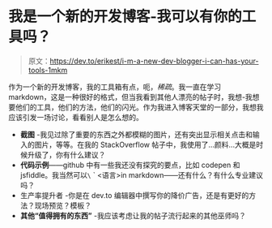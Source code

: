 # 我是一个新的开发博客-我可以有你的工具吗？

> 原文：<https://dev.to/erikest/i-m-a-new-dev-blogger-i-can-has-your-tools-1mkm>

作为一个新的开发博客，我的工具箱有点，呃，*稀疏*。我一直在学习 markdown，这是一种很好的格式，但当我看到其他人漂亮的帖子时，我想-我想要他们的工具，他们的方法，他们的闪光。作为我进入博客天堂的一部分，我想我应该引发一场讨论，看看别人是怎么想的。

*   **截图** -我见过除了重要的东西之外都模糊的图片，还有突出显示相关点击和输入的图片，等等。在我的 StackOverflow 帖子中，我使用了...颜料...大概是时候升级了，你有什么建议？
*   **代码示例**——github 中有一些我还没有探究的要点，比如 codepen 和 jsfiddle。我当然可以`\` ` <语言>in markdown——还有什么？有什么专业建议吗？
*   生产率提升者 -你是在 dev.to 编辑器中撰写你的降价广告，还是有更好的方法？现场预览？模板？
*   **其他“值得拥有的东西”** -我应该考虑让我的帖子流行起来的其他巫师吗？